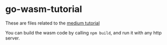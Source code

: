 # go-wasm-tutorial

These are files related to the [medium tutorial](https://medium.com/lazy-engineering/getting-started-with-web-assembly-and-go-for-frontend-developers-5e1831f0a18b)

You can build the wasm code by calling `npm build`, and run it with any http server.

